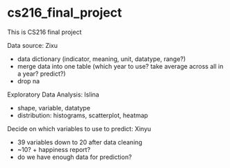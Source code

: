 # cs216_final_project
This is CS216 final project 

Data source: Zixu
- data dictionary (indicator, meaning, unit, datatype, range?)
- merge data into one table (which year to use? take average across all in a year? predict?)
- drop na

Exploratory Data Analysis: Islina
- shape, variable, datatype
- distribution: histograms, scatterplot, heatmap

Decide on which variables to use to predict: Xinyu
- 39 variables down to 20 after data cleaning
- ~10? + happiness report?
- do we have enough data for prediction?
